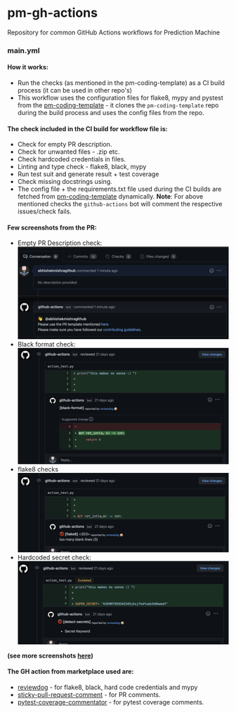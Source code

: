 # pm-gh-actions
Repository for common GitHub Actions workflows for Prediction Machine

### main.yml

#### How it works:

-  Run the checks (as mentioned in the pm-coding-template) as a CI build process (it can be used in other repo's)
-  This workflow uses the configuration files for flake8, mypy and pystest from the [pm-coding-template](https://github.com/predictionmachine/pm-coding-template) - it clones the `pm-coding-template` repo during the build process and uses the config files from the repo.

#### The check included in the CI build for workflow file is:
   - Check for empty PR description.
   - Check for unwanted files - .zip etc.
   - Check hardcoded credentials in files.
   - Linting and type check - flake8, black, mypy
   - Run test suit and generate result + test coverage
   - Check missing docstrings using.
   - The config file + the requirements.txt file used during the CI builds are fetched from [pm-coding-template](https://github.com/predictionmachine/pm-coding-template/) dynamically.
**Note**: For above mentioned checks the `github-actions` bot will comment the respective issues/check fails.

#### Few screenshots from the PR:
- Empty PR Description check:
![empty-pr](docs/screenshots/empty-pr-comment.png?raw=true "Empty PR comment")
- Black format check:
![Alt text](docs/screenshots/black-report.png?raw=true "Black format")
- flake8 checks
![Alt text](docs/screenshots/flake8-report.png?raw=true "Flake8")
- Hardcoded secret check:
![Alt text](docs/screenshots/secrets_report.png?raw=true "Hardcoded secrets report")

**(see more screenshots [here](/docs/screenshots))**

#### The GH action from marketplace used are:
- [reviewdog](https://github.com/reviewdog) - for flake8, black, hard code credentials and mypy
- [sticky-pull-request-comment](https://github.com/marocchino/sticky-pull-request-comment) - for PR comments.
- [pytest-coverage-commentator](coroo/pytest-coverage-commentator) - for pytest coverage comments.
